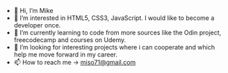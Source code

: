 - 👋 Hi, I’m Mike
- 👀 I’m interested in HTML5, CSS3, JavaScript. I would like to become a developer once.
- 🌱 I’m currently learning to code from more sources like the Odin project, freecodecamp and courses on Udemy.
- 💞️ I’m looking for interesting projects where i can cooperate and which help me move forward in my career.
- 📫 How to reach me -> miso71@gmail.com

<!---
giaccomo71/giaccomo71 is a ✨ special ✨ repository because its `README.md` (this file) appears on your GitHub profile.
You can click the Preview link to take a look at your changes.
--->
